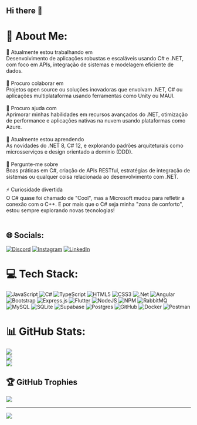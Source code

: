 ## Hi there 👋
# 💫 About Me:
🔭 Atualmente estou trabalhando em<br>Desenvolvimento de aplicações robustas e escaláveis usando C# e .NET, com foco em APIs, integração de sistemas e modelagem eficiente de dados.<br><br>👯 Procuro colaborar em<br>Projetos open source ou soluções inovadoras que envolvam .NET, C# ou aplicações multiplataforma usando ferramentas como Unity ou MAUI.<br><br>🤝 Procuro ajuda com<br>Aprimorar minhas habilidades em recursos avançados do .NET, otimização de performance e aplicações nativas na nuvem usando plataformas como Azure.<br><br>🌱 Atualmente estou aprendendo<br>As novidades do .NET 8, C# 12, e explorando padrões arquiteturais como microsserviços e design orientado a domínio (DDD).<br><br>💬 Pergunte-me sobre<br>Boas práticas em C#, criação de APIs RESTful, estratégias de integração de sistemas ou qualquer coisa relacionada ao desenvolvimento com .NET.<br><br>⚡ Curiosidade divertida<br>O C# quase foi chamado de "Cool", mas a Microsoft mudou para refletir a conexão com o C++. E por mais que o C# seja minha "zona de conforto", estou sempre explorando novas tecnologias!<br><br>


## 🌐 Socials:
[![Discord](https://img.shields.io/badge/Discord-%237289DA.svg?logo=discord&logoColor=white)](https://discord.gg/ianfontesn) [![Instagram](https://img.shields.io/badge/Instagram-%23E4405F.svg?logo=Instagram&logoColor=white)](https://instagram.com/ianfontesn) [![LinkedIn](https://img.shields.io/badge/LinkedIn-%230077B5.svg?logo=linkedin&logoColor=white)](https://linkedin.com/in/https://linkedin.com/in/ianfontesn) 

# 💻 Tech Stack:
![JavaScript](https://img.shields.io/badge/javascript-%23323330.svg?style=for-the-badge&logo=javascript&logoColor=%23F7DF1E) ![C#](https://img.shields.io/badge/c%23-%23239120.svg?style=for-the-badge&logo=csharp&logoColor=white) ![TypeScript](https://img.shields.io/badge/typescript-%23007ACC.svg?style=for-the-badge&logo=typescript&logoColor=white) ![HTML5](https://img.shields.io/badge/html5-%23E34F26.svg?style=for-the-badge&logo=html5&logoColor=white) ![CSS3](https://img.shields.io/badge/css3-%231572B6.svg?style=for-the-badge&logo=css3&logoColor=white) ![.Net](https://img.shields.io/badge/.NET-5C2D91?style=for-the-badge&logo=.net&logoColor=white) ![Angular](https://img.shields.io/badge/angular-%23DD0031.svg?style=for-the-badge&logo=angular&logoColor=white) ![Bootstrap](https://img.shields.io/badge/bootstrap-%238511FA.svg?style=for-the-badge&logo=bootstrap&logoColor=white) ![Express.js](https://img.shields.io/badge/express.js-%23404d59.svg?style=for-the-badge&logo=express&logoColor=%2361DAFB) ![Flutter](https://img.shields.io/badge/Flutter-%2302569B.svg?style=for-the-badge&logo=Flutter&logoColor=white) ![NodeJS](https://img.shields.io/badge/node.js-6DA55F?style=for-the-badge&logo=node.js&logoColor=white) ![NPM](https://img.shields.io/badge/NPM-%23CB3837.svg?style=for-the-badge&logo=npm&logoColor=white) ![RabbitMQ](https://img.shields.io/badge/rabbitmq-FF6600?style=for-the-badge&logo=rabbitmq&logoColor=white) ![MySQL](https://img.shields.io/badge/mysql-4479A1.svg?style=for-the-badge&logo=mysql&logoColor=white) ![SQLite](https://img.shields.io/badge/sqlite-%2307405e.svg?style=for-the-badge&logo=sqlite&logoColor=white) ![Supabase](https://img.shields.io/badge/Supabase-3ECF8E?style=for-the-badge&logo=supabase&logoColor=white) ![Postgres](https://img.shields.io/badge/postgres-%23316192.svg?style=for-the-badge&logo=postgresql&logoColor=white) ![GitHub](https://img.shields.io/badge/github-%23121011.svg?style=for-the-badge&logo=github&logoColor=white) ![Docker](https://img.shields.io/badge/docker-%230db7ed.svg?style=for-the-badge&logo=docker&logoColor=white) ![Postman](https://img.shields.io/badge/Postman-FF6C37?style=for-the-badge&logo=postman&logoColor=white)
# 📊 GitHub Stats:
![](https://github-readme-stats.vercel.app/api?username=ianfontesn&theme=dark&hide_border=false&include_all_commits=false&count_private=true)<br/>
![](https://github-readme-streak-stats.herokuapp.com/?user=ianfontesn&theme=dark&hide_border=false)<br/>
![](https://github-readme-stats.vercel.app/api/top-langs/?username=ianfontesn&theme=dark&hide_border=false&include_all_commits=false&count_private=true&layout=compact)

## 🏆 GitHub Trophies
![](https://github-profile-trophy.vercel.app/?username=ianfontesn&theme=radical&no-frame=false&no-bg=true&margin-w=4)

---
[![](https://visitcount.itsvg.in/api?id=ianfontesn&icon=0&color=0)](https://visitcount.itsvg.in)

<!-- Proudly created with GPRM ( https://gprm.itsvg.in ) -->
